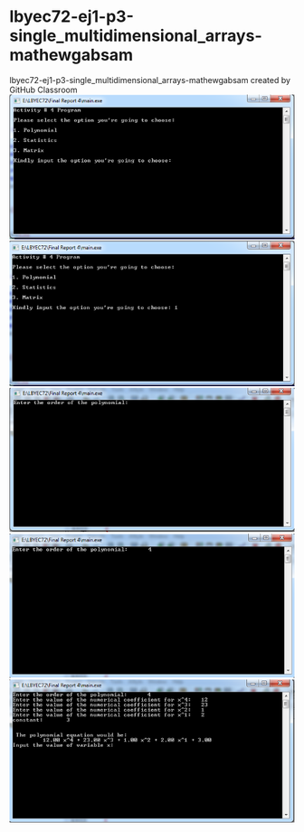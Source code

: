 # lbyec72-ej1-p3-single_multidimensional_arrays-mathewgabsam
lbyec72-ej1-p3-single_multidimensional_arrays-mathewgabsam created by GitHub Classroom
![](Capture1.PNG)
![](Capture2.PNG)
![](Capture3.PNG)
![](Capture4.PNG)
![](Capture5.PNG)
